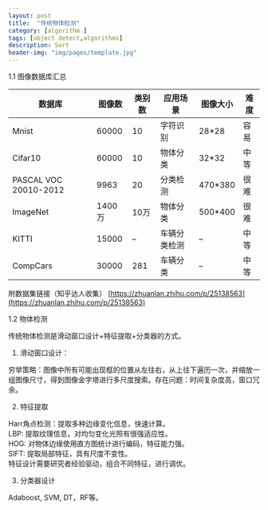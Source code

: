 ```yaml
---
layout: post
title:  "传统物体检测"
category: [algorithm ]
tags: [object detect,algorithms]
description: Sort
header-img: "img/pages/template.jpg"
---
```



1.1 图像数据库汇总

|数据库	              |图像数	|类别数	|应用场景	|图像大小	|难度   |  
| -----------------   |-----    | ----- |------     | -----     | ----- |  
|Mnist	              | 60000	|10	    |字符识别	|28*28	    |容易|  
|Cifar10	          | 60000	|10	    |物体分类    |32*32	    |中等|  
|PASCAL VOC 20010-2012|	9963    |20	    |分类检测	|470*380    |很难|  
|ImageNet	          | 1400万  |10万   | 物体分类    |500*400    |很难|  
|KITTI	              | 15000   |	–	|车辆分类检测	|–	        |中等|  
|CompCars             | 30000	|281	|车辆分类    |	–	    |中等|  
附数据集链接（知乎达人收集） 
[https://zhuanlan.zhihu.com/p/25138563](https://zhuanlan.zhihu.com/p/25138563)

1.2 物体检测

传统物体检测是滑动窗口设计+特征提取+分类器的方式。  

1) 滑动窗口设计：  

穷举策略：图像中所有可能出现框的位置从左往右，从上往下遍历一次，并缩放一组图像尺寸，得到图像金字塔进行多尺度搜索。存在问题：时间复杂度高，窗口冗余。  

2) 特征提取  

Harr角点检测：提取多种边缘变化信息，快速计算。   
LBP: 提取纹理信息，对均匀变化光照有很强适应性。   
HOG: 对物体边缘使用直方图统计进行编码，特征能力强。   
SIFT: 提取局部特征，具有尺度不变性。   
特征设计需要研究者经验驱动，组合不同特征，进行调优。  

3) 分类器设计  

Adaboost, SVM, DT，RF等。  


